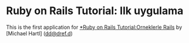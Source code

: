 # Ruby on Rails Tutorial: Ilk uygulama
This is the first application for [*Ruby on Rails Tutorial:Orneklerle Rails](http://railstutorial.org) by [Michael Hartl] (dd@dref.d)